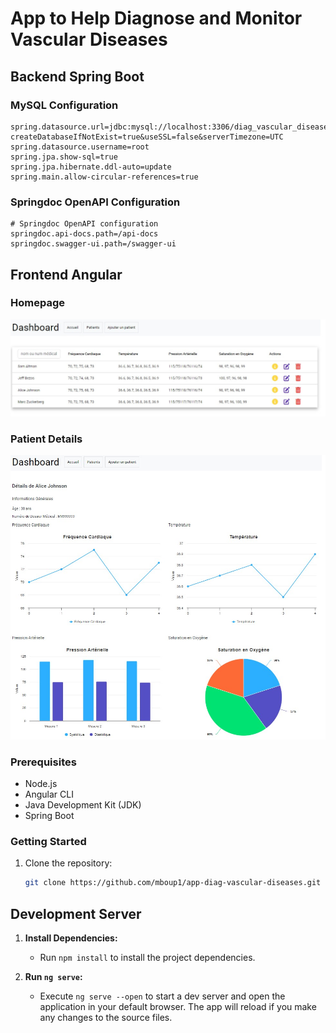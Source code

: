 # App to Help Diagnose and Monitor Vascular Diseases

## Backend Spring Boot

### MySQL Configuration
```properties
spring.datasource.url=jdbc:mysql://localhost:3306/diag_vascular_diseases_db?createDatabaseIfNotExist=true&useSSL=false&serverTimezone=UTC
spring.datasource.username=root
spring.jpa.show-sql=true
spring.jpa.hibernate.ddl-auto=update
spring.main.allow-circular-references=true
```

### Springdoc OpenAPI Configuration
```
# Springdoc OpenAPI configuration
springdoc.api-docs.path=/api-docs
springdoc.swagger-ui.path=/swagger-ui
```


## Frontend Angular

### Homepage

![Homepage](frontend-diag-vascular-diseases/src/app/resources/Homepage.jpg)

### Patient Details

![Patient Details](frontend-diag-vascular-diseases/src/app/resources/PatientDetailsPage.jpg)

### Prerequisites

- Node.js
- Angular CLI
- Java Development Kit (JDK)
- Spring Boot

### Getting Started

1. Clone the repository:

   ```bash
   git clone https://github.com/mboup1/app-diag-vascular-diseases.git
   ```

## Development Server

1. **Install Dependencies:**

   - Run `npm install` to install the project dependencies.

2. **Run `ng serve`:**
   - Execute `ng serve --open` to start a dev server and open the application in your default browser. The app will reload if you make any changes to the source files.
